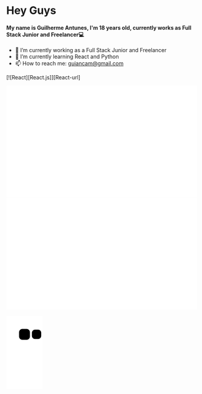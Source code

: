 # Hey Guys

#### My name is Guilherme Antunes, I'm 18 years old, currently works as Full Stack Junior and Freelancer💻

- 🔭 I’m currently working as a  Full Stack Junior and Freelancer
- 🌱 I’m currently learning React and Python
- 📫 How to reach me: guiancam@gmail.com

[![React][React.js]][React-url]

![Languages](https://github.com/GuilhermeAntunes15/github-stats/blob/master/generated/languages.svg)
![Overview](https://github.com/GuilhermeAntunes15/github-stats/blob/master/generated/overview.svg)

![Snake animation](https://github.com/GuilhermeAntunes15/GuilhermeAntunes15/blob/output/github-contribution-grid-snake.svg)

